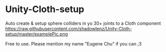 # Unity-Cloth-setup
Auto create &amp; setup sphere colliders in yo 30+ joints to a Cloth component
https://raw.githubusercontent.com/shadowlenz/Unity-Cloth-setup/master/examplePic.png

Free to use. Please mention my name "Eugene Chu" if you can ;3
